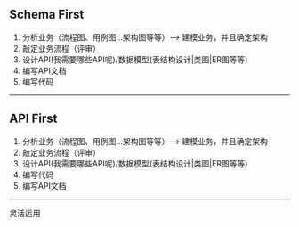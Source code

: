 ## Schema First
1. 分析业务（流程图、用例图...架构图等等）--> 建模业务，并且确定架构
2. 敲定业务流程（评审）
3. 设计API(我需要哪些API呢)/数据模型(表结构设计|类图|ER图等等)
4. 编写API文档
5. 编写代码
---
## API First
1. 分析业务（流程图、用例图...架构图等等）--> 建模业务，并且确定架构
2. 敲定业务流程（评审）
3. 设计API(我需要哪些API呢)/数据模型(表结构设计|类图|ER图等等)
4. 编写代码
5. 编写API文档
---
灵活运用
